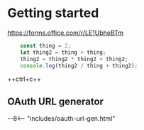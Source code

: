 # Getting started

https://forms.office.com/r/LE1UbheBTm

```js hl_lines="1 2"
	const thing = 2;
	let thing2 = thing + thing;
	thing2 = thing2 * thing2 + thing2;
	console.log(thing2 / thing + thing2);
```

++ctrl+c++

## OAuth URL generator

--8<-- "includes/oauth-url-gen.html"

